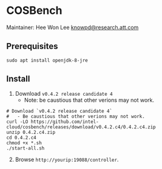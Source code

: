 COSBench
========
Maintainer: Hee Won Lee <knowpd@research.att.com>  

## Prerequisites
```
sudo apt install openjdk-8-jre 
```
## Install
1. Download `v0.4.2 release candidate 4`
   - Note:  be caustious that other verions may not work. 
```
# Download `v0.4.2 release candidate 4`
#   - Be caustious that other verions may not work. 
curl -LO https://github.com/intel-cloud/cosbench/releases/download/v0.4.2.c4/0.4.2.c4.zip
unzip 0.4.2.c4.zip
cd 0.4.2.c4
chmod +x *.sh
./start-all.sh
```
2. Browse `http://yourip:19088/controller`.



